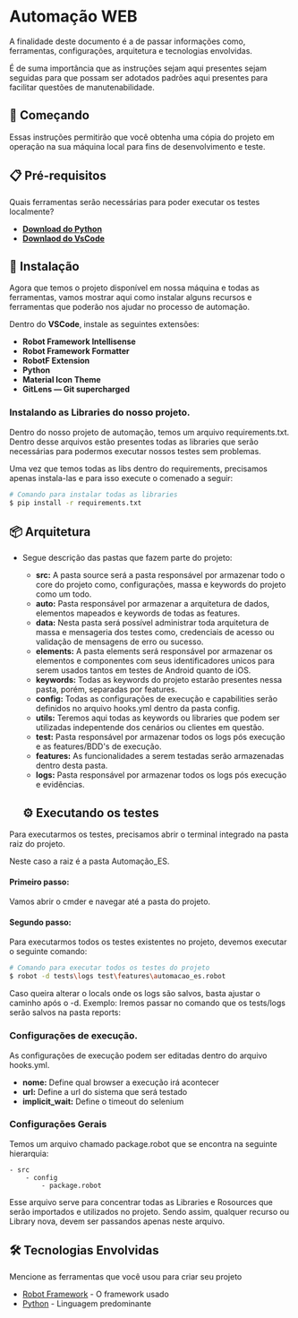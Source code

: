 # Automação WEB

A finalidade deste documento é a de passar informações como, ferramentas, configurações, arquitetura e tecnologias envolvidas.

É de suma importância que as instruções sejam aqui presentes sejam seguidas para que possam ser adotados padrões aqui presentes para facilitar questões de manutenabilidade.

## 🚀 Começando

Essas instruções permitirão que você obtenha uma cópia do projeto em operação na sua máquina local para fins de desenvolvimento e teste.

## 📋 Pré-requisitos

Quais ferramentas serão necessárias para poder executar os testes localmente?

-   **[Download do Python](https://www.python.org/downloads/)**
-   **[Downlaod do VsCode](https://code.visualstudio.com/download)**


## 🔧 Instalação

Agora que temos o projeto disponível em nossa máquina e todas as ferramentas, vamos mostrar aqui como instalar alguns recursos e ferramentas que poderão nos ajudar no processo de automação.

Dentro do **VSCode**, instale as seguintes extensões:

- **Robot Framework Intellisense**
- **Robot Framework Formatter**
- **RobotF Extension**
- **Python**
- **Material Icon Theme**
- **GitLens — Git supercharged**  


### Instalando as Libraries do nosso projeto.

Dentro do nosso projeto de automação, temos um arquivo requirements.txt. Dentro desse arquivos estão presentes todas as libraries que serão necessárias para podermos executar nossos testes sem problemas. 

Uma vez que temos todas as libs dentro do requirements, precisamos apenas instala-las e para isso execute o comenado a seguir:


```bash
# Comando para instalar todas as libraries
$ pip install -r requirements.txt
```

## 📦 Arquitetura

* Segue descrição das pastas que fazem parte do projeto:

   - **src:** A pasta source será a pasta responsável por armazenar todo o core do projeto como, configurações, massa e keywords do projeto como um todo.
	- **auto:** Pasta responsável por armazenar a arquitetura de dados, elementos mapeados e keywords de todas as features.
	- **data:** Nesta pasta será possível administrar toda arquitetura de massa e mensageria dos testes como, credenciais de acesso ou validação de mensagens de erro ou sucesso.
	- **elements:** A pasta elements será responsável por armazenar os elementos e componentes com seus identificadores unicos para serem usados tantos em testes de Android quanto de iOS.
	- **keywords:** Todas as keywords do projeto estarão presentes nessa pasta, porém, separadas por features.
	- **config:** Todas as configurações de execução e capabilities serão definidos no arquivo hooks.yml dentro da pasta config.
	- **utils:** Teremos aqui todas as keywords ou libraries que podem ser utilizadas indepentende dos cenários ou clientes em questão.
	- **test:** Pasta responsável por armazenar todos os logs pós execução e as features/BDD's de execução.
	- **features:** As funcionalidades a serem testadas serão armazenadas dentro desta pasta.
	- **logs:** Pasta responsável por armazenar todos os logs pós execução e evidências.


    ## ⚙️ Executando os testes

Para executarmos os testes, precisamos abrir o terminal integrado na pasta raiz do projeto.

Neste caso a raiz é a pasta Automação_ES.


#### Primeiro passo:

Vamos abrir o cmder e navegar até a pasta do projeto.

#### Segundo passo:

Para executarmos todos os testes existentes no projeto, devemos executar o seguinte comando:

```bash
# Comando para executar todos os testes do projeto
$ robot -d tests\logs test\features\automacao_es.robot
```

Caso queira alterar o locals onde os logs são salvos, basta ajustar o caminho após o -d.
Exemplo: Iremos passar no comando que os tests/logs serão salvos na pasta reports:


### Configurações de execução.
As configurações de execução podem ser editadas dentro do arquivo hooks.yml.

- **nome:** Define qual browser a execução irá acontecer
- **url:** Define a url do sistema que será testado
- **implicit_wait:** Define o timeout do selenium


### Configurações Gerais 
Temos um arquivo chamado package.robot que se encontra na seguinte hierarquia:

	- src
		- config
			- package.robot

Esse arquivo serve para concentrar todas as Libraries e Rosources que serão importados e utilizados no projeto.
Sendo assim, qualquer recurso ou Library nova, devem ser passandos apenas neste arquivo.

## 🛠️ Tecnologias Envolvidas
Mencione as ferramentas que você usou para criar seu projeto

* [Robot Framework](https://robotframework.org/) - O framework usado
* [Python](https://www.python.org/) - Linguagem predominante